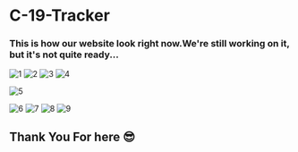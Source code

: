 # C-19-Tracker
<h3>This is how our website look right now.We're still working on it, but it's not quite ready...</h3>

![1](https://user-images.githubusercontent.com/73159092/149347833-ee034b7b-c2e4-4a41-8004-2e03340d0dea.PNG)
![2](https://user-images.githubusercontent.com/73159092/149348025-56195b7b-86fc-4322-ab67-03ecba008459.PNG)
![3](https://user-images.githubusercontent.com/73159092/149348089-d19422cd-1032-4dfe-98e7-c7ec14057094.PNG)
![4](https://user-images.githubusercontent.com/73159092/149348226-3955729e-896d-4f6b-997d-4796fd423548.PNG)

![5](https://user-images.githubusercontent.com/73159092/149348301-e30e0d95-a1c1-43e2-b726-0e0cc7116258.PNG)

![6](https://user-images.githubusercontent.com/73159092/149348403-540b0420-d09f-4298-909e-099091c17f68.PNG)
![7](https://user-images.githubusercontent.com/73159092/149348556-2f9999d0-2ba6-4100-b9c6-5fa7ddb5e1fd.PNG)
![8](https://user-images.githubusercontent.com/73159092/149348624-b7e7b82a-1335-4cb9-8e87-717541e1930e.PNG)
![9](https://user-images.githubusercontent.com/73159092/149348846-db8033fa-3a42-4e51-90d0-f7e2911c9984.PNG)

<h2>Thank You For here &#128526;</h2>
